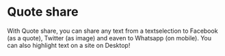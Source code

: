 # Quote share

With Quote share, you can share any text from a textselection to Facebook (as a quote), Twitter (as image) and eaven to Whatsapp (on mobile). You can also highlight text on a site on Desktop!